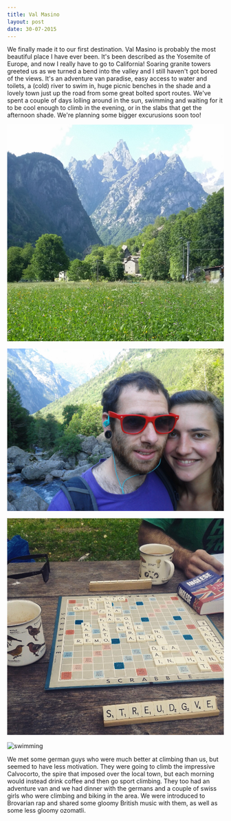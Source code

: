 ```yaml
---
title: Val Masino
layout: post
date: 30-07-2015
---
```

We finally made it to our first destination. Val Masino is probably the most beautiful place I have ever been. It's been described as the Yosemite of Europe, and now I really have to go to California! Soaring granite towers greeted us as we turned a bend into the valley and I still haven't got bored of the views.
It's an adventure van paradise, easy access to water and toilets, a (cold) river to swim in, huge picnic benches in the shade and a lovely town just up the road from some great bolted sport routes. We've spent a couple of days lolling around in the sun, swimming and waiting for it to be cool enough to climb in the evening, or in the slabs that get the afternoon shade. We're planning some bigger excurusions soon too!

![alpine meadow](/assets/images/ValMasion/IMG_20150727_175057.jpg)

![us](/assets/images/ValMasion/IMG_20150806_094403.jpg)

![scrabble](/assets/images/ValMasion/IMG_20150729_191806.jpg)

![swimming](/assets/images/ValMasion/P1090718.JPG)

We met some german guys who were much better at climbing than us, but seemed to have less motivation. They were going to climb the impressive Calvocorto, the spire that imposed over the local town, but each morning would instead drink coffee and then go sport climbing. They too had an adventure van and we had dinner with the germans and a couple of swiss girls who were climbing and biking in the area. We were introduced to Brovarian rap and shared some gloomy British music with them, as well as some less gloomy ozomatli.

